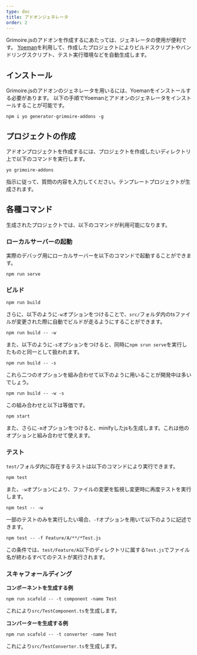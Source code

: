 ```yaml
---
type: doc
title: アドオンジェネレータ
order: 2
---
```


Grimoire.jsのアドオンを作成するにあたっては、ジェネレータの使用が便利です。
[Yoeman](http://yeoman.io/)を利用して、作成したプロジェクトによりビルドスクリプトやバンドリングスクリプト、テスト実行環境などを自動生成します。

## インストール

Grimoire.jsのアドオンのジェネレータを用いるには、Yoemanをインストールする必要があります。
以下の手順でYoemanとアドオンのジェネレータをインストールすることが可能です。

```shell
npm i yo generator-grimoire-addons -g
```

## プロジェクトの作成

アドオンプロジェクトを作成するには、プロジェクトを作成したいディレクトリ上で以下のコマンドを実行します。

```shell
yo grimoire-addons
```

指示に従って、質問の内容を入力してください。テンプレートプロジェクトが生成されます。

## 各種コマンド

生成されたプロジェクトでは、以下のコマンドが利用可能になります。

### ローカルサーバーの起動

実際のデバッグ用にローカルサーバーを以下のコマンドで起動することができます。

```shell
npm run serve
```

### ビルド

```shell
npm run build
```

さらに、以下のように`-w`オプションをつけることで、`src/`フォルダ内のtsファイルが変更された際に自動でビルドが走るようにすることができます。

```shell
npm run build -- -w
```

また、以下のように`-s`オプションをつけると、同時に`npm srun serve`を実行したものと同一として扱われます。

```shell
npm run build -- -s
```

これら二つのオプションを組み合わせて以下のように用いることが開発中は多いでしょう。

```shell
npm run build -- -w -s
```
この組み合わせと以下は等価です。

```shell
npm start
```

また、さらに`-m`オプションをつけると、minifyしたjsも生成します。これは他のオプションと組み合わせて使えます。

### テスト

`test/`フォルダ内に存在するテストは以下のコマンドにより実行できます。

```shell
npm test
```

また、`-w`オプションにより、ファイルの変更を監視し変更時に再度テストを実行します。

```shell
npm test -- -w
```

一部のテストのみを実行したい場合、`-f`オプションを用いて以下のように記述できます。

```shell
npm test -- -f Feature/A/**/*Test.js
```

この条件では、`test/Feature/A`以下のディレクトリに属する`Test.js`でファイル名が終わるすべてのテストが実行されます。

### スキャフォールディング

**コンポーネントを生成する例**

```shell
npm run scafold -- -t component -name Test
```

これにより`src/TestComponent.ts`を生成します。

**コンバーターを生成する例**

```shell
npm run scafold -- -t converter -name Test
```

これにより`src/TestConverter.ts`を生成します。


